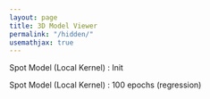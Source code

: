 ```yaml
---
layout: page
title: 3D Model Viewer 
permalink: "/hidden/"
usemathjax: true
---
```

<!-- Import the component -->
<script type="module" src="https://ajax.googleapis.com/ajax/libs/model-viewer/3.0.1/model-viewer.min.js"></script>
<p>Spot Model (Local Kernel) : Init</p>
<!-- Use it like any other HTML element -->
<model-viewer alt="" src="prior2train.glb" shadow-intensity="1" orientation="90deg 0 0" camera-controls touch-action="pan-z" style="width:100%;height:500px"></model-viewer>
<p>Spot Model (Local Kernel) : 100 epochs (regression)</p>
<model-viewer alt="" src="post2train.glb" shadow-intensity="1" orientation="90deg 0 0" camera-controls touch-action="pan-z" style="width:100%;height:500px"></model-viewer>